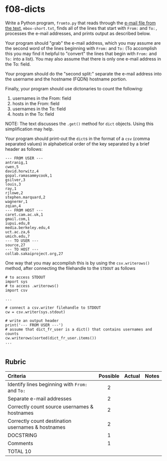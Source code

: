 # f08-dicts

Write a Python program, `fromto.py` that reads through the [e-mail file from the text](http://www.py4e.com/code/mbox-short.txt), `mbox-short.txt`, finds all of the lines that start with `From:` and `To:,` processes the e-mail addresses, and prints output as described below.

Your program should "grab" the e-mail address, which you may assume are the second word of the lines beginning with `From:` and `To:` (To accomplish this you may find it helpful to "convert" the lines that begin with `From:` and `To:` into a list).  You may also assume that there is only one e-mail address in the To: field.

Your program should do the "second split:" separate the e-mail address into the username and the hostname (FQDN) hostname portion.

Finally, your program should use dictonaries to count the following:

1. usernames in the From: field
2. hosts in the From: field
3. usernames in the To: field
4. hosts in the To: field

NOTE:  The text discusses the `.get()` method for `dict` objects.  Using this simplification may help.

Your program should print-out the `dict`s in the format of a `csv` (*c*omma *s*eparated *v*alues) in alphabetical order of the key separated by a brief header as follows:
```
--- FROM USER ---
antranig,1
cwen,5
david.horwitz,4
gopal.ramasammycook,1
gsilver,3
louis,3
ray,1
rjlowe,2
stephen.marquard,2
wagnermr,1
zqian,4
--- FROM HOST ---
caret.cam.ac.uk,1
gmail.com,1
iupui.edu,8
media.berkeley.edu,4
uct.ac.za,6
umich.edu,7
--- TO USER ---
source,27
--- TO HOST ---
collab.sakaiproject.org,27
```

One way that you may accomplish this is by using the `csv.writerows()` method, after connecting the filehandle to the `STDOUT` as follows
```
# to access STDOUT
import sys
# to access .writerows()
import csv

...

# connect a csv.writer filehandle to STDOUT
cw = csv.writer(sys.stdout)

# write an output header
print('--- FROM USER ---')
# assume that dict_fr_user is a dict() that contains usernames and counts
cw.writerows(sorted(dict_fr_user.items())
...


```

## Rubric
|  Criteria                                         | Possible | Actual  | Notes |
|:--------------------------------------------------|:--------:|:-------:|:------|
| Identify lines beginning with `From:` and `To:`   |     2    |         |    |
| Separate e-mail addresses                         |     2    |         |    |
| Correctly count source usernames & hostnames      |     2    |         |    |
| Correctly count destination usernames & hostnames |     2    |         |    |
| DOCSTRING                                         |     1    |         |    |
| Comments                                          |     1    |         |    |
| TOTAL                                                  10    |         |    |

